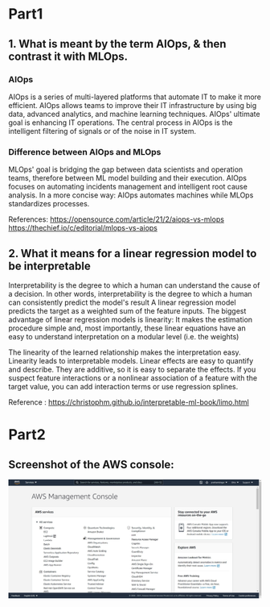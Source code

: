 # Part1
## 1. What is meant by the term AIOps, & then contrast it with MLOps.
### AIOps
AIOps is a series of multi-layered platforms that automate IT to make it more efficient.
AIOps allows teams to improve their IT infrastructure by using big data, advanced analytics, and machine learning techniques.
AIOps' ultimate goal is enhancing IT operations. The central process in AIOps is the intelligent filtering of signals or of the noise in IT system.
### Difference between AIOps and MLOps
MLOps' goal is bridging the gap between data scientists and operation teams, therefore between ML model building and their execution.
AIOps focuses on automating incidents management and intelligent root cause analysis.
In a more concise way: AIOps automates machines while MLOps standardizes processes.

References:
https://opensource.com/article/21/2/aiops-vs-mlops
https://thechief.io/c/editorial/mlops-vs-aiops

## 2. What it means for a linear regression model to be interpretable 
Interpretability is the degree to which a human can understand the cause of a decision. 
In other words, interpretability is the degree to which a human can consistently predict the model's result 
A linear regression model predicts the target as a weighted sum of the feature inputs.
The biggest advantage of linear regression models is linearity:
It makes the estimation procedure simple and, most importantly, these linear equations have an easy to understand interpretation on a modular level (i.e. the weights)

The linearity of the learned relationship makes the interpretation easy. 
Linearity leads to interpretable models. 
Linear effects are easy to quantify and describe. They are additive, so it is easy to separate the effects. 
If you suspect feature interactions or a nonlinear association of a feature with the target value, you can add interaction terms or use regression splines.

Reference : https://christophm.github.io/interpretable-ml-book/limo.html

# Part2
## Screenshot of the AWS console:
![](https://github.com/prathamkingar/Fundamentals_of_MLOps_200040075/blob/main/Week1/AWSconsole%20ss.jpeg?raw=true)


